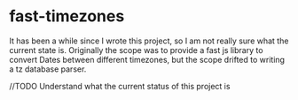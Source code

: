 # fast-timezones

It has been a while since I wrote this project, so I am not really sure what the current state is. Originally the scope
was to provide a fast js library to convert Dates between different timezones, but the scope drifted to writing a tz
database parser.

//TODO Understand what the current status of this project is
